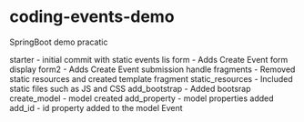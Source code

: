 # coding-events-demo
SpringBoot demo pracatic

starter - initial commit with static events lis
form - Adds Create Event form display
form2 - Adds Create Event submission handle
fragments - Removed static resources and created template fragment
static_resources - Included static files such as JS and CSS
add_bootstrap - Added bootsrap
create_model - model created
add_property - model properties added 
add_id - id property added to the model Event
